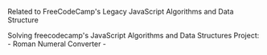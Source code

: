 Related to FreeCodeCamp's Legacy JavaScript Algorithms and Data Structure

 Solving freecodecamp's JavaScript Algorithms and Data Structures Project:  - Roman Numeral Converter - 
